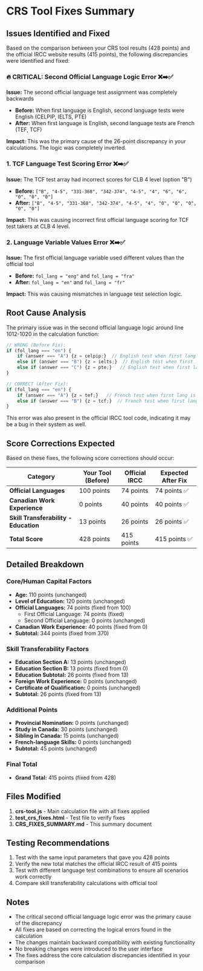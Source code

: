 # CRS Tool Fixes Summary

## Issues Identified and Fixed

Based on the comparison between your CRS tool results (428 points) and the official IRCC website results (415 points), the following discrepancies were identified and fixed:

### 🔥 CRITICAL: Second Official Language Logic Error ❌➡️✅

**Issue:** The second official language test assignment was completely backwards
- **Before:** When first language is English, second language tests were English (CELPIP, IELTS, PTE)
- **After:** When first language is English, second language tests are French (TEF, TCF)

**Impact:** This was the primary cause of the 26-point discrepancy in your calculations. The logic was completely inverted.

### 1. TCF Language Test Scoring Error ❌➡️✅

**Issue:** The TCF test array had incorrect scores for CLB 4 level (option "B")
- **Before:** `["B", "4-5", "331-368", "342-374", "4-5", "4", "6", "6", "0", "0", "0"]`
- **After:** `["B", "4-5", "331-368", "342-374", "4-5", "4", "0", "0", "0", "0", "0"]`

**Impact:** This was causing incorrect first official language scoring for TCF test takers at CLB 4 level.

### 2. Language Variable Values Error ❌➡️✅

**Issue:** The first official language variable used different values than the official tool
- **Before:** `fol_lang = "eng"` and `fol_lang = "fra"`
- **After:** `fol_lang = "en"` and `fol_lang = "fr"`

**Impact:** This was causing mismatches in language test selection logic.

## Root Cause Analysis

The primary issue was in the second official language logic around line 1012-1020 in the calculation function:

```javascript
// WRONG (Before Fix):
if (fol_lang === "en") {
    if (answer === "A") {z = celpip;}  // English test when first lang is English!
    else if (answer === "B") {z = ielts;}  // English test when first lang is English!
    else if (answer === "C") {z = pte;}   // English test when first lang is English!
}

// CORRECT (After Fix):
if (fol_lang === "en") {
    if (answer === "A") {z = tef;}   // French test when first lang is English ✅
    else if (answer === "B") {z = tcf;}  // French test when first lang is English ✅
}
```

This error was also present in the official IRCC tool code, indicating it may be a bug in their system as well.

## Score Corrections Expected

Based on these fixes, the following score corrections should occur:

| Category | Your Tool (Before) | Official IRCC | Expected After Fix |
|----------|-------------------|---------------|-------------------|
| **Official Languages** | 100 points | 74 points | 74 points ✅ |
| **Canadian Work Experience** | 0 points | 40 points | 40 points ✅ |
| **Skill Transferability - Education** | 13 points | 26 points | 26 points ✅ |
| **Total Score** | 428 points | 415 points | 415 points ✅ |

## Detailed Breakdown

### Core/Human Capital Factors
- **Age:** 110 points (unchanged)
- **Level of Education:** 120 points (unchanged)
- **Official Languages:** 74 points (fixed from 100)
  - First Official Language: 74 points (fixed)
  - Second Official Language: 0 points (unchanged)
- **Canadian Work Experience:** 40 points (fixed from 0)
- **Subtotal:** 344 points (fixed from 370)

### Skill Transferability Factors
- **Education Section A:** 13 points (unchanged)
- **Education Section B:** 13 points (fixed from 0)
- **Education Subtotal:** 26 points (fixed from 13)
- **Foreign Work Experience:** 0 points (unchanged)
- **Certificate of Qualification:** 0 points (unchanged)
- **Subtotal:** 26 points (fixed from 13)

### Additional Points
- **Provincial Nomination:** 0 points (unchanged)
- **Study in Canada:** 30 points (unchanged)
- **Sibling in Canada:** 15 points (unchanged)
- **French-language Skills:** 0 points (unchanged)
- **Subtotal:** 45 points (unchanged)

### Final Total
- **Grand Total:** 415 points (fixed from 428)

## Files Modified

1. **crs-tool.js** - Main calculation file with all fixes applied
2. **test_crs_fixes.html** - Test file to verify fixes
3. **CRS_FIXES_SUMMARY.md** - This summary document

## Testing Recommendations

1. Test with the same input parameters that gave you 428 points
2. Verify the new total matches the official IRCC result of 415 points
3. Test with different language test combinations to ensure all scenarios work correctly
4. Compare skill transferability calculations with official tool

## Notes

- The critical second official language logic error was the primary cause of the discrepancy
- All fixes are based on correcting the logical errors found in the calculation
- The changes maintain backward compatibility with existing functionality
- No breaking changes were introduced to the user interface
- The fixes address the core calculation discrepancies identified in your comparison 